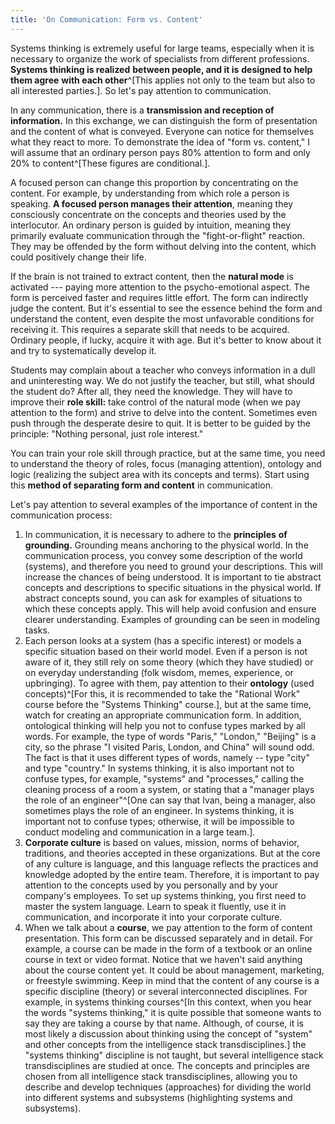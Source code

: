 ```yaml
---
title: 'On Communication: Form vs. Content'
---
```


Systems thinking is extremely useful for large teams, especially when it is necessary to organize the work of specialists from different professions. **Systems thinking is realized** **between people, and it is** **designed to** **help them agree** **with each other**^[This applies not only to the team but also to all interested parties.]. So let's pay attention to communication.

In any communication, there is a **transmission and reception of information.** In this exchange, we can distinguish the form of presentation and the content of what is conveyed. Everyone can notice for themselves what they react to more. To demonstrate the idea of "form vs. content," I will assume that an ordinary person pays 80% attention to form and only 20% to content^[These figures are conditional.].

A focused person can change this proportion by concentrating on the content. For example, by understanding from which role a person is speaking. **A focused person manages their attention**, meaning they consciously concentrate on the concepts and theories used by the interlocutor. An ordinary person is guided by intuition, meaning they primarily evaluate communication through the "fight-or-flight" reaction. They may be offended by the form without delving into the content, which could positively change their life.

If the brain is not trained to extract content, then the **natural mode** is activated --- paying more attention to the psycho-emotional aspect. The form is perceived faster and requires little effort. The form can indirectly judge the content. But it's essential to see the essence behind the form and understand the content, even despite the most unfavorable conditions for receiving it. This requires a separate skill that needs to be acquired. Ordinary people, if lucky, acquire it with age. But it's better to know about it and try to systematically develop it.

Students may complain about a teacher who conveys information in a dull and uninteresting way. We do not justify the teacher, but still, what should the student do? After all, they need the knowledge. They will have to improve their **role skill:** take control of the natural mode (when we pay attention to the form) and strive to delve into the content. Sometimes even push through the desperate desire to quit. It is better to be guided by the principle: "Nothing personal, just role interest."

You can train your role skill through practice, but at the same time, you need to understand the theory of roles, focus (managing attention), ontology and logic (realizing the subject area with its concepts and terms). Start using this **method of separating form and content** in communication.

Let's pay attention to several examples of the importance of content in the communication process:

1. In communication, it is necessary to adhere to the **principles** **of grounding.** Grounding means anchoring to the physical world. In the communication process, you convey some description of the world (systems), and therefore you need to ground your descriptions. This will increase the chances of being understood. It is important to tie abstract concepts and descriptions to specific situations in the physical world. If abstract concepts sound, you can ask for examples of situations to which these concepts apply. This will help avoid confusion and ensure clearer understanding. Examples of grounding can be seen in modeling tasks.
2. Each person looks at a system (has a specific interest) or models a specific situation based on their world model. Even if a person is not aware of it, they still rely on some theory (which they have studied) or on everyday understanding (folk wisdom, memes, experience, or upbringing). To agree with them, pay attention to their **ontology** (used concepts)^[For this, it is recommended to take the "Rational Work" course before the "Systems Thinking" course.], but at the same time, watch for creating an appropriate communication form. In addition, ontological thinking will help you not to confuse types marked by all words. For example, the type of words "Paris," "London," "Beijing" is a city, so the phrase "I visited Paris, London, and China" will sound odd. The fact is that it uses different types of words, namely -- type "city" and type "country." In systems thinking, it is also important not to confuse types, for example, "systems" and "processes," calling the cleaning process of a room a system, or stating that a "manager plays the role of an engineer"^[One can say that Ivan, being a manager, also sometimes plays the role of an engineer. In systems thinking, it is important not to confuse types; otherwise, it will be impossible to conduct modeling and communication in a large team.].
3. **Corporate culture** is based on values, mission, norms of behavior, traditions, and theories accepted in these organizations. But at the core of any culture is language, and this language reflects the practices and knowledge adopted by the entire team. Therefore, it is important to pay attention to the concepts used by you personally and by your company's employees. To set up systems thinking, you first need to master the system language. Learn to speak it fluently, use it in communication, and incorporate it into your corporate culture.
4. When we talk about a **course**, we pay attention to the form of content presentation. This form can be discussed separately and in detail. For example, a course can be made in the form of a textbook or an online course in text or video format. Notice that we haven't said anything about the course content yet. It could be about management, marketing, or freestyle swimming. Keep in mind that the content of any course is a specific discipline (theory) or several interconnected disciplines. For example, in systems thinking courses^[In this context, when you hear the words "systems thinking," it is quite possible that someone wants to say they are taking a course by that name. Although, of course, it is most likely a discussion about thinking using the concept of "system" and other concepts from the intelligence stack transdisciplines.] the "systems thinking" discipline is not taught, but several intelligence stack transdisciplines are studied at once. The concepts and principles are chosen from all intelligence stack transdisciplines, allowing you to describe and develop techniques (approaches) for dividing the world into different systems and subsystems (highlighting systems and subsystems).